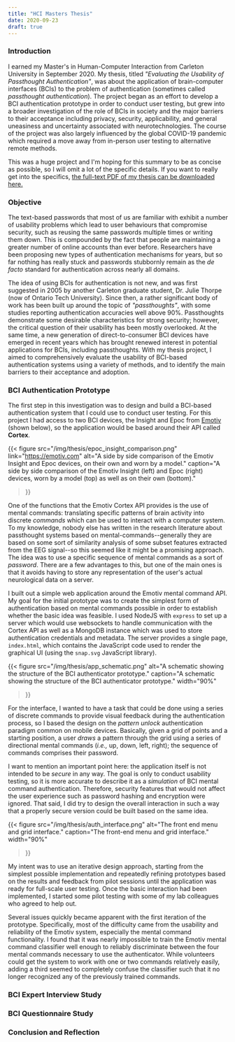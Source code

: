 ```yaml
---
title: "HCI Masters Thesis"
date: 2020-09-23
draft: true
---
```



### Introduction

I earned my Master's in Human-Computer Interaction from Carleton University in
September 2020.  My thesis, titled *"Evaluating the Usability of Passthought
Authentication"*, was about the application of brain-computer interfaces (BCIs)
to the problem of authentication (sometimes called *passthought
authentication*). The project began as an effort to develop a BCI
authentication prototype in order to conduct user testing, but grew into a
broader investigation of the role of BCIs in society and the major barriers to
their acceptance including privacy, security, applicability, and general
uneasiness and uncertainty associated with neurotechnologies. The course of the
project was also largely influenced by the global COVID-19 pandemic which
required a move away from in-person user testing to alternative remote methods.

This was a huge project and I'm hoping for this summary to be as concise as
possible, so I will omit a lot of the specific details. If you want to really
get into the specifics, [the full-text PDF of my thesis can be downloaded
here.](/docs/thesis_FINAL.pdf)


### Objective

The text-based passwords that most of us are familiar with exhibit a number of
usability problems which lead to user behaviours that compromise security, such
as reusing the same passwords multiple times or writing them down. This is
compounded by the fact that people are maintaining a greater number of online
accounts than ever before. Researchers have been proposing new types of
authentication mechanisms for years, but so far nothing has really stuck and
passwords stubbornly remain as the *de facto* standard for authentication
across nearly all domains.

The idea of using BCIs for authentication is not new, and was first suggested
in 2005 by another Carleton graduate student, Dr. Julie Thorpe (now of Ontario
Tech University). Since then, a rather significant body of work has been built
up around the topic of *"passthoughts"*, with some studies reporting
authentication accuracies well above 90%.  Passthoughts demonstrate some
desirable characteristics for strong security; however, the critical question
of their usability has been mostly overlooked. At the same time, a new
generation of direct-to-consumer BCI devices have emerged in recent years which
has brought renewed interest in potential applications for BCIs, including
passthoughts. With my thesis project, I aimed to comprehensively evaluate the
usability of BCI-based authentication systems using a variety of methods, and
to identify the main barriers to their acceptance and adoption.


### BCI Authentication Prototype

The first step in this investigation was to design and build a BCI-based
authentication system that I could use to conduct user testing. For this
project I had access to two BCI devices, the Insight and Epoc from
[Emotiv](https://emotiv.com) (shown below), so the application would be based
around their API called **Cortex**.

{{< figure
  src="/img/thesis/epoc_insight_comparison.png"
  link="https://emotiv.com"
  alt="A side by side comparison of the Emotiv Insight and Epoc devices, on their own and worn by a model."
  caption="A side by side comparison of the Emotiv Insight (left) and Epoc (right) devices, worn by a model (top) as well as on their own (bottom)."
>}}

One of the functions that the Emotiv Cortex API provides is the use of mental
commands: translating specific patterns of brain activity into discrete
*commands* which can be used to interact with a computer system.  To my
knowledge, nobody else has written in the research literature about passthought
systems based on mental-commands--generally they are based on some sort of
similarity analysis of some subset features extracted from the EEG signal--so
this seemed like it might be a promising approach. The idea was to use a
specific sequence of mental commands as a sort of *password*. There are a few
advantages to this, but one of the main ones is that it avoids having to store
any representation of the user's actual neurological data on a server.

I built out a simple web application around the Emotiv mental command API. My
goal for the initial prototype was to create the simplest form of
authentication based on mental commands possible in order to establish whether
the basic idea was feasible. I used NodeJS with `express` to set up a server
which would use websockets to handle communication with the Cortex API as well
as a MongoDB instance which was used to store authentication credentials and
metadata.  The server provides a single page, `index.html`, which contains the
JavaScript code used to render the graphical UI (using the `snap.svg`
JavaScript library).

{{< figure
  src="/img/thesis/app_schematic.png"
  alt="A schematic showing the structure of the BCI authenticator prototype."
  caption="A schematic showing the structure of the BCI authenticator prototype."
  width="90%"
>}}

For the interface, I wanted to have a task that could be done using a series of
discrete commands to provide visual feedback during the authentication process,
so I based the design on the *pattern unlock* authentication paradigm common on
mobile devices. Basically, given a grid of points and a starting position, a
user *draws* a pattern through the grid using a series of directional mental
commands (*i.e.,* up, down, left, right); the sequence of commands comprises
their password.

I want to mention an important point here: the application itself is not
intended to be *secure* in any way. The goal is only to conduct usability
testing, so it is more accurate to describe it as a *simulation* of BCI mental
command authentication.  Therefore, security features that would not affect the
user experience such as password hashing and encryption were ignored. That
said, I did try to design the overall interaction in such a way that a properly
secure version could be built based on the same idea.

{{< figure
  src="/img/thesis/auth_interface.png"
  alt="The front end menu and grid interface."
  caption="The front-end menu and grid interface."
  width="90%"
>}}

My intent was to use an iterative design approach, starting from the simplest
possible implementation and repeatedly refining prototypes based on the results
and feedback from pilot sessions until the application was ready for full-scale
user testing.  Once the basic interaction had been implemented, I started some
pilot testing with some of my lab colleagues who agreed to help out.

Several issues quickly became apparent with the first iteration of the
prototype. Specifically, most of the difficulty came from the usability and
reliability of the Emotiv system, especially the mental command functionality.
I found that it was nearly impossible to train the Emotiv mental command
classifier well enough to reliably discriminate between the four mental
commands necessary to use the authenticator. While volunteers could get the
system to work with one or two commands relatively easily, adding a third
seemed to completely confuse the classifier such that it no longer recognized
any of the previously trained commands.

### BCI Expert Interview Study
### BCI Questionnaire Study
### Conclusion and Reflection
